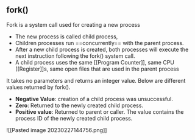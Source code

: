 ## fork()
Fork is a system call used for creating a new process 
- The new process is called child process, 
- Children processes run ==concurrently== with the parent process. 
- After a new child process is created, both processes will execute the next instruction following the fork() system call. 
- A child process uses the same [[Program Counter]], same CPU [[Register]]s, same open files that are used in the parent process

It takes no parameters and returns an integer value. Below are different values returned by fork(). 
- **Negative Value**: creation of a child process was unsuccessful. 
- **Zero**: Returned to the newly created child process. 
- **Positive value**: Returned to parent or caller. The value contains the process ID of the newly created child process.

![[Pasted image 20230227144756.png]]


